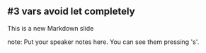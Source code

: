 ##  #3 vars avoid let completely

This is a new Markdown slide

note:
    Put your speaker notes here.
    You can see them pressing 's'.
